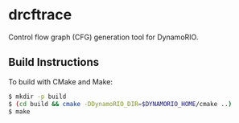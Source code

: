 # drcftrace

Control flow graph (CFG) generation tool for DynamoRIO.

## Build Instructions
To build with CMake and Make:

```bash
$ mkdir -p build
$ (cd build && cmake -DDynamoRIO_DIR=$DYNAMORIO_HOME/cmake ..)
$ make
```
